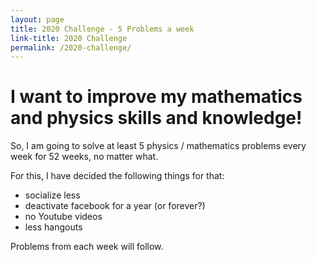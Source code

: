 ```yaml
---
layout: page
title: 2020 Challenge - 5 Problems a week
link-title: 2020 Challenge
permalink: /2020-challenge/
---
```


# I want to improve my mathematics and physics skills and knowledge!

So, I am going to solve at least 5 physics / mathematics problems every week for 52 weeks, no matter what.

For this, I have decided the following things for that:

- socialize less
- deactivate facebook for a year (or forever?)
- no Youtube videos
- less hangouts

Problems from each week will follow.
